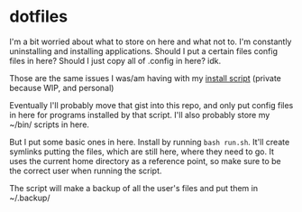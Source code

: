 # dotfiles
I'm a bit worried about what to store on here and what not to. I'm constantly uninstalling and installing applications. Should I put a certain files config files in here? Should I just copy all of .config in here? idk.

Those are the same issues I was/am having with my [install script](https://gist.github.com/thepaperpilot/eeeb616bc457c01e6c62) (private because WIP, and personal)

Eventually I'll probably move that gist into this repo, and only put config files in here for programs installed by that script. I'll also probably store my ~/bin/ scripts in here.

But I put some basic ones in here. Install by running `bash run.sh`. It'll create symlinks putting the files, which are still here, where they need to go. It uses the current home directory as a reference point, so make sure to be the correct user when running the script.

The script will make a backup of all the user's files and put them in ~/.backup/
